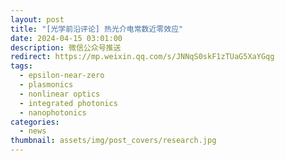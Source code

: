 ```yaml
---
layout: post
title: "[光学前沿评论] 热光介电常数近零效应"
date: 2024-04-15 03:01:00
description: 微信公众号推送
redirect: https://mp.weixin.qq.com/s/JNNqS0skF1zTUaG5XaYGqg
tags:
  - epsilon-near-zero
  - plasmonics
  - nonlinear optics
  - integrated photonics
  - nanophotonics
categories:
  - news
thumbnail: assets/img/post_covers/research.jpg
---
```


